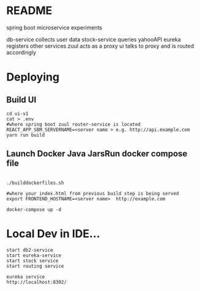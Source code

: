 # README

spring boot microservice experiments

db-service collects user data
stock-service queries yahooAPI
eureka registers other services
zuul acts as a proxy
ui talks to proxy and is routed accordingly


# Deploying

## Build UI

```
cd ui-v1
cat > .env
#where spring boot zuul router-service is located
REACT_APP_SBM_SERVERNAME=<server name > e.g. http://api.example.com
yarn run build
```

## Launch Docker Java JarsRun docker compose file

```

./builddockerfiles.sh

#where your index.html from previous build step is being served
export FRONTEND_HOSTNAME=<server name>  http://example.com

docker-compose up -d
```



# Local Dev in IDE...
```
start db2-service
start eureka-service
start stock service
start routing service

eureka service
http://localhost:8302/
```
